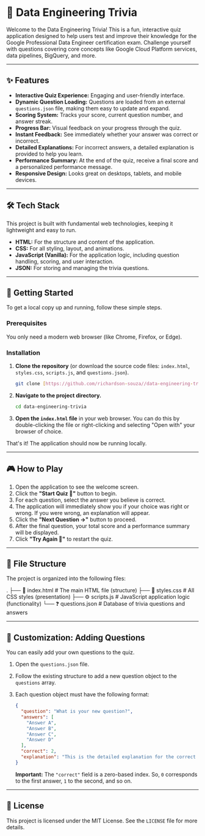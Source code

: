 # 🧠 Data Engineering Trivia

Welcome to the Data Engineering Trivia! This is a fun, interactive quiz application designed to help users test and improve their knowledge for the Google Professional Data Engineer certification exam. Challenge yourself with questions covering core concepts like Google Cloud Platform services, data pipelines, BigQuery, and more.

---

## ✨ Features

* **Interactive Quiz Experience:** Engaging and user-friendly interface.
* **Dynamic Question Loading:** Questions are loaded from an external `questions.json` file, making them easy to update and expand.
* **Scoring System:** Tracks your score, current question number, and answer streak.
* **Progress Bar:** Visual feedback on your progress through the quiz.
* **Instant Feedback:** See immediately whether your answer was correct or incorrect.
* **Detailed Explanations:** For incorrect answers, a detailed explanation is provided to help you learn.
* **Performance Summary:** At the end of the quiz, receive a final score and a personalized performance message.
* **Responsive Design:** Looks great on desktops, tablets, and mobile devices.

---

## 🛠️ Tech Stack

This project is built with fundamental web technologies, keeping it lightweight and easy to run.

* **HTML:** For the structure and content of the application.
* **CSS:** For all styling, layout, and animations.
* **JavaScript (Vanilla):** For the application logic, including question handling, scoring, and user interaction.
* **JSON:** For storing and managing the trivia questions.

---

## 🚀 Getting Started

To get a local copy up and running, follow these simple steps.

### Prerequisites

You only need a modern web browser (like Chrome, Firefox, or Edge).

### Installation

1. **Clone the repository** (or download the source code files: `index.html`, `styles.css`, `scripts.js`, and `questions.json`).
    ```sh
    git clone [https://github.com/richardson-souza//data-engineering-trivia.git](https://github.com/richardson-souza//data-engineering-trivia.git)
    ```
2. **Navigate to the project directory.**
    ```sh
    cd data-engineering-trivia
    ```
3. **Open the `index.html` file** in your web browser. You can do this by double-clicking the file or right-clicking and selecting "Open with" your browser of choice.

That's it! The application should now be running locally.

---

## 🎮 How to Play

1. Open the application to see the welcome screen.
2. Click the **"Start Quiz 🚀"** button to begin.
3. For each question, select the answer you believe is correct.
4. The application will immediately show you if your choice was right or wrong. If you were wrong, an explanation will appear.
5. Click the **"Next Question →"** button to proceed.
6. After the final question, your total score and a performance summary will be displayed.
7. Click **"Try Again 🔄"** to restart the quiz.

---

## 📂 File Structure

The project is organized into the following files:

.
├── 📄 index.html      # The main HTML file (structure)
├── 🎨 styles.css       # All CSS styles (presentation)
├── ⚙️ scripts.js       # JavaScript application logic (functionality)
└── ❓ questions.json   # Database of trivia questions and answers

---

## 🔧 Customization: Adding Questions

You can easily add your own questions to the quiz.

1. Open the `questions.json` file.
2. Follow the existing structure to add a new question object to the `questions` array.
3. Each question object must have the following format:

    ```json
    {
      "question": "What is your new question?",
      "answers": [
        "Answer A",
        "Answer B",
        "Answer C",
        "Answer D"
      ],
      "correct": 2,
      "explanation": "This is the detailed explanation for the correct answer. The correct answer is C because..."
    }
    ```

    **Important:** The `"correct"` field is a zero-based index. So, `0` corresponds to the first answer, `1` to the second, and so on.

---

## 📜 License

This project is licensed under the MIT License. See the `LICENSE` file for more details.
